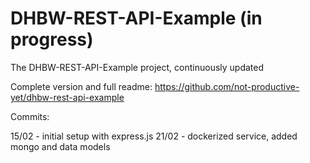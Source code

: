 # DHBW-REST-API-Example (in progress)

The DHBW-REST-API-Example project, continuously updated

Complete version and full readme: https://github.com/not-productive-yet/dhbw-rest-api-example

Commits:

15/02 - initial setup with express.js
21/02 - dockerized service, added mongo and data models
